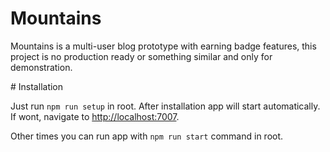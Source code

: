 # Mountains

Mountains is a multi-user blog prototype with earning badge features, this project is no production ready or something similar and only for demonstration.

# Installation

Just run `npm run setup` in root. After installation app will start automatically. If wont, navigate to <a href="http://localhost:7007">http://localhost:7007</a>.

Other times you can run app with `npm run start` command in root.